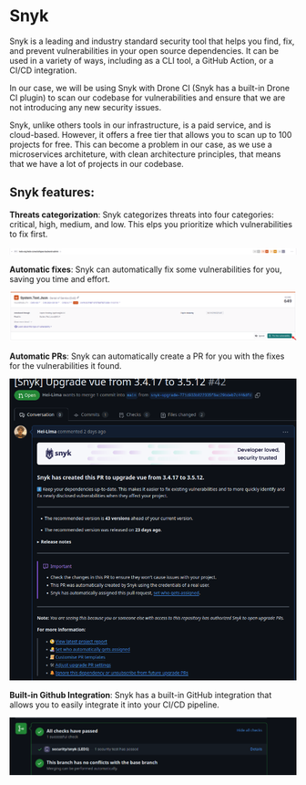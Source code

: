 # Snyk

Snyk is a leading and industry standard security tool that helps you find, fix, and prevent vulnerabilities in your open source dependencies. It can be used in a variety of ways, including as a CLI tool, a GitHub Action, or a CI/CD integration.

In our case, we will be using Snyk with Drone CI (Snyk has a built-in Drone CI plugin) to scan our codebase for vulnerabilities and ensure that we are not introducing any new security issues. 

Snyk, unlike others tools in our infrastructure, is a paid service, and is cloud-based. However, it offers a free tier that allows you to scan up to 100 projects for free. This can become a problem in our case, as we use a microservices architeture, with clean architecture principles, that means that we have a lot of projects in our codebase. 

## Snyk features:

__Threats categorization__: Snyk categorizes threats into four categories: critical, high, medium, and low. This elps you prioritize which vulnerabilities to fix first.

![alt text](image.png)

__Automatic fixes__: Snyk can automatically fix some vulnerabilities for you, saving you time and effort.

![alt text](image-1.png)

__Automatic PRs__: Snyk can automatically create a PR for you with the fixes for the vulnerabilities it found.

![alt text](image-2.png)

__Built-in Github Integration__: Snyk has a built-in GitHub integration that allows you to easily integrate it into your CI/CD pipeline.

![alt text](image-3.png)